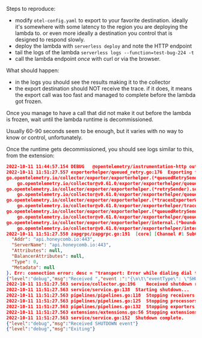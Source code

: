   

Steps to reproduce:
- modify `otel-config.yaml` to export to your favorite destination. ideally it's somewhere with some latency to the region you are deploying the lambda to. or even more ideally a destination you control that is designed to respond slowly.
- deploy the lambda with `serverless deploy` and note the HTTP endpoint
- tail the logs of the lambda `serverless logs --function=test-bug-224 -t`
- call the lambda endpoint *once* with curl or via the browser.

What should happen:
- in the logs you should see the results making it to the collector
- the export destination should NOT receive the trace. if it does, it means the export call was too fast and managed to complete before the lambda got frozen.

Once you manage to have a call that did not make it out before the lambda is frozen, wait until the lambda runtime is decommissioned. 

Usually 60-90 seconds seem to be enough, but it varies with no way to know or control, unfortunately.

Once the runtime gets decommissioned, you should see logs similar to this, from the extension:

```json
2022-10-11 11:44:57.154	DEBUG	@opentelemetry/instrumentation-http outgoingRequest on request close()
2022-10-11 11:51:27.557	exporterhelper/queued_retry.go:176	Exporting failed. No more retries left. Dropping data.	{"kind": "exporter", "data_type": "traces", "name": "otlp", "error": "max elapsed time expired rpc error: code = DeadlineExceeded desc = context deadline exceeded", "dropped_items": 1}
go.opentelemetry.io/collector/exporter/exporterhelper.(*queuedRetrySender).onTemporaryFailure
	go.opentelemetry.io/collector@v0.61.0/exporter/exporterhelper/queued_retry.go:176
go.opentelemetry.io/collector/exporter/exporterhelper.(*retrySender).send
	go.opentelemetry.io/collector@v0.61.0/exporter/exporterhelper/queued_retry.go:411
go.opentelemetry.io/collector/exporter/exporterhelper.(*tracesExporterWithObservability).send
	go.opentelemetry.io/collector@v0.61.0/exporter/exporterhelper/traces.go:134
go.opentelemetry.io/collector/exporter/exporterhelper.(*queuedRetrySender).start.func1
	go.opentelemetry.io/collector@v0.61.0/exporter/exporterhelper/queued_retry.go:206
go.opentelemetry.io/collector/exporter/exporterhelper/internal.(*boundedMemoryQueue).StartConsumers.func1
	go.opentelemetry.io/collector@v0.61.0/exporter/exporterhelper/internal/bounded_memory_queue.go:61
2022-10-11 11:51:27.558	zapgrpc/zapgrpc.go:191	[core] [Channel #1 SubChannel #2] grpc: addrConn.createTransport failed to connect to {
  "Addr": "api.honeycomb.io:443",
  "ServerName": "api.honeycomb.io:443",
  "Attributes": null,
  "BalancerAttributes": null,
  "Type": 0,
  "Metadata": null
}. Err: connection error: desc = "transport: Error while dialing dial tcp 52.2.107.210:443: i/o timeout"	{"grpc_log": true}
{"level":"debug","msg":"Received ","event :":"{\n\t\"eventType\": \"SHUTDOWN\",\n\t\"deadlineMs\": 1665481889557,\n\t\"requestId\": \"\",\n\t\"invokedFunctionArn\": \"\",\n\t\"tracing\": {\n\t\t\"type\": \"\",\n\t\t\"value\": \"\"\n\t}\n}"}
2022-10-11 11:51:27.563	service/collector.go:196	Received shutdown request
2022-10-11 11:51:27.563	service/service.go:138	Starting shutdown...
2022-10-11 11:51:27.563	pipelines/pipelines.go:118	Stopping receivers...
2022-10-11 11:51:27.563	pipelines/pipelines.go:125	Stopping processors...
2022-10-11 11:51:27.563	pipelines/pipelines.go:132	Stopping exporters...
2022-10-11 11:51:27.563	extensions/extensions.go:56	Stopping extensions...
2022-10-11 11:51:27.563	service/service.go:152	Shutdown complete.
{"level":"debug","msg":"Received SHUTDOWN event"}
{"level":"debug","msg":"Exiting"}
```

